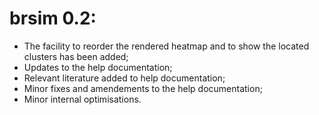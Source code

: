 # brsim 0.2:

* The facility to reorder the rendered heatmap and to show the located clusters has been added;
* Updates to the help documentation;
* Relevant literature added to help documentation;
* Minor fixes and amendements to the help documentation;
* Minor internal optimisations.

